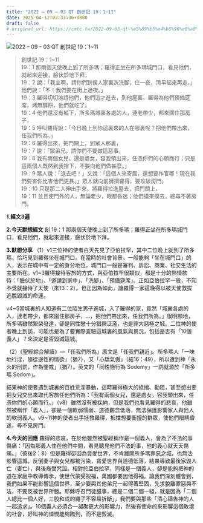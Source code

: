 ```yaml
---
title: "2022 – 09 – 03 QT 創世記 19：1~11"
date: 2025-04-12T03:33:36+0800
draft: false
# original_url: https://cmtc.tw/2022-09-03-qt-%e5%89%b5%e4%b8%96%e8%a8%98-19%ef%bc%9a111
---
```


![2022 – 09 – 03 QT 創世記 19：1\~11](/images/qt.jpg  "2022 – 09 – 03 QT 創世記 19：1\~11")

> 創世記 19：1\~11  
> 19：1 那兩個天使晚上到了所多瑪；羅得正坐在所多瑪城門口，看見他們，就起來迎接，臉伏於地下拜，  
> 19：2 說：「我主啊，請你們到僕人家裏洗洗腳，住一夜，清早起來再走。」他們說：「不！我們要在街上過夜。」  
> 19：3 羅得切切地請他們，他們這才進去，到他屋裏。羅得為他們預備筵席，烤無酵餅，他們就吃了。  
> 19：4 他們還沒有躺下，所多瑪城裏各處的人，連老帶少，都來圍住那房子，  
> 19：5 呼叫羅得說：「今日晚上到你這裏來的人在哪裏呢？把他們帶出來，任我們所為。」  
> 19：6 羅得出來，把門關上，到眾人那裏，  
> 19：7 說：「眾弟兄，請你們不要做這惡事。  
> 19：8 我有兩個女兒，還是處女，容我領出來，任憑你們的心願而行；只是這兩個人既然到我捨下，不要向他們做甚麼。」  
> 19：9 眾人說：「退去吧！」又說：「這個人來寄居，還想要作官哪！現在我們要害你比害他們更甚。」眾人就向前擁擠羅得，要攻破房門。  
> 19：10 只是那二人伸出手來，將羅得拉進屋去，把門關上，  
> 19：11 並且使門外的人，無論老少，眼都昏迷；他們摸來摸去，總尋不著房門。

**1.經文3遍**

**2.今天默想經文**
創 19：1 那兩個天使晚上到了所多瑪；羅得正坐在所多瑪城門口，看見他們，就起來迎接，臉伏於地下拜。

**3.默想分享**
（1）v1三位神的使者白天先見了亞伯拉罕，其中二位晚上就到了所多瑪，恰巧見到羅得坐在城門口。在當時的社會背景，一般能夠「坐在城門口」的人，表示在城中有一定的身分地位，城門口一般是審判、訴訟、商業、社交生活的主要所在。v1\~3羅得接待客旅的方式，與亞伯拉罕很類似，都是十分的熱情款待：「臉伏於地」、「邀請到家中」、「洗腳」、「預備筵席」。正如亞伯拉罕一般，不知不覺就接待了天使（來13：2）。也正因為如此，讓羅得一家這晚得以被天使救拔逃脫毀滅的命運。

v4\~5當城裏的人知道有二位陌生男子進城，入了羅得的家，竟然「城裏各處的人，連老帶少，都來圍住那房子，…，把他們帶出來，任我們所為。」很明顯地，所多瑪雖然繁榮發達，卻是同性戀十分猖獗泛濫，也是罪大惡極之城。二位神的使者晚上到訪，可能也是為了要實際查驗這城裏的風氣與景況，包括是否有「10個義人」？來決定是否毀滅這城。

（2）《聖經綜合解讀》—「任我們所為」原文是「任我們親近」。所多瑪人「一味地行淫，隨從逆性的情欲」（猶7），又「心驕氣傲」（結16：49），所以遭到神「永火的刑罰，作為鑒戒」（猶7）。英文的「同性戀行為 Sodomy」一詞就源於「所多瑪 Sodom」。

結果神的使者遇到城裏的百姓荒淫暴動，這時羅得極大的抵擋、勸阻，甚至想出要把女兒交出來取代客旅任他們所為：「我有兩個女兒，還是處女，容我領出來，任憑你們的心願而行。」（v8）雖然沒有被採納，但是我們也看見羅得的悲哀，他雖然被稱作「義人」，卻是一個軟弱懦弱、道德觀念低落，無法保護影響家人與他人的軟弱義人。v9\~11神的使者出手拯救羅得，抵擋想要衝撞的群眾，使他們眼睛昏迷，尋不見房門。

**4.今天的回應**
羅得的悲哀，在於他雖然被聖經稱作是一個義人，會為了不法的事傷痛：「因為那義人住在他們中間，看見聽見他們不法的事，他的義心就天天傷痛。」（彼後2：8）但是羅得卻因為貪愛世界，不肯離開所多瑪罪惡之城，也無法影響這城，反倒妻子與女兒都被污染，貪愛世界與道德低落，結果導致最後家毀人亡（妻亡），與後裔受咒詛。相對於亞伯拉罕，同樣是一個義人，卻是能夠把神的道在家庭中教導傳承，使世代蒙受祝福，萬國都要因他得福。讓我們深刻體會到，我們如果不能影響這個世界，至少要與其他弟兄一起得著堅固，先求脫離罪惡與不法，不要反被世界所勝。耶穌呼召門徒服事，總是二個二個一組，就是因為「二個人總比一個人好，三股和成的繩子不容易折斷」，我們要與那些「清心禱告神的人一起追求」。10個義人必須合一凝聚更大的影響力，然後有使命的來影響這個敗壞的社會，好叫神的憐憫能夠臨到，而不是毀滅。
